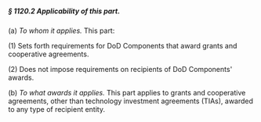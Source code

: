 ##### § 1120.2 Applicability of this part. #####

(a) *To whom it applies.* This part:

(1) Sets forth requirements for DoD Components that award grants and cooperative agreements.

(2) Does not impose requirements on recipients of DoD Components' awards.

(b) *To what awards it applies.* This part applies to grants and cooperative agreements, other than technology investment agreements (TIAs), awarded to any type of recipient entity.